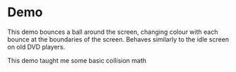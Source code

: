 # Demo
This demo bounces a ball around the screen, changing colour with each bounce at the boundaries of the screen. Behaves similarly to the idle screen on old DVD players.

This demo taught me some basic collision math